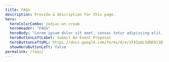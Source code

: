 ```yaml
---
title: FAQs
description: Provide a description for this page.
hero:
  heroColorCombo: zodiac-on-cream
  heroHeader: "FAQs"
  heroBody: "Lorem ipsum dolor sit amet, consec tetur adipiscing elit. Vivamus et quam finibus, auctor arcu eu, consectetur erat. Mauris vitae arcu quis nunc varius."
  heroButtonLeftLabel: Submit An Event Proposal
  heroButtonLeftURL: https://docs.google.com/forms/d/e/1FAIpQLSdNE9l3Df58coVJBav1ibV3LGiQZhsiAs9pf0-RcEZO0IQv7Q/viewform
  showHeroButtonLeft: false
permalink: /faqs/
---
```

